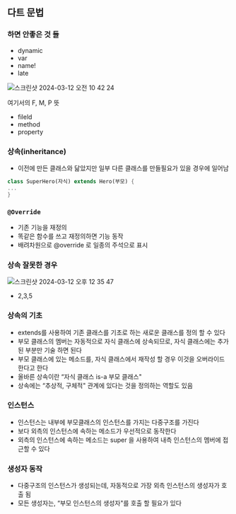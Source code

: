 ## 다트 문법

### 하면 안좋은 것 들

- dynamic
- var
- name!
- late

![스크린샷 2024-03-12 오전 10 42 24](https://github.com/jungeun272/TIL/assets/131224099/74a2fa36-39bd-4d75-95c1-5be4420430ea)

여기서의 F, M, P 뜻

- fileld
- method
- property

### 상속(inheritance)

- 이전에 만든 클래스와 닮았지만 일부 다른 클래스를 만들필요가 있을 경우에 일어남

```dart
class SuperHero(자식) extends Hero(부모) {
...
}
```

### `@Override`

- 기존 기능을 재정의
- 똑같은 함수를 쓰고 재정의하면 기능 동작
- 배려차원으로 @override 로 일종의 주석으로 표시

### 상속 잘못한 경우

![스크린샷 2024-03-12 오후 12 35 47](https://github.com/jungeun272/TIL/assets/131224099/436aa924-ee38-43d4-8ecd-e68da1f5f834)


- 2,3,5
 

### 상속의 기초

- extends를 사용하여 기존 클래스를 기초로 하는 새로운 클래스를 정의 할 수 있다
- 부모 클래스의 멤버는 자동적으로 자식 클래스에 상속되므로, 자식 클래스에는 추가 된 부분만 기술 하면 된다
- 부모 클래스에 있는 메소드를, 자식 클래스에서 재작성 할 경우 이것을 오버라이드 한다고 한다
- 올바른 상속이란 “자식 클래스 is-a 부모 클래스"
- 상속에는 “추상적, 구체적" 관계에 있다는 것을 정의하는 역할도 있음

### 인스턴스

- 인스턴스는 내부에 부모클래스의 인스턴스를 가지는 다중구조를 가진다
- 보다 외측의 인스턴스에 속하는 메소드가 우선적으로 동작한다
- 외측의 인스턴스에 속하는 메소드는 super 을 사용하여 내측 인스턴스의 멤버에 접근할 수 있다

### 생성자 동작

- 다중구조의 인스턴스가 생성되는데, 자동적으로 가장 외측 인스턴스의 생성자가 호출 됨
- 모든 생성자는, “부모 인스턴스의 생성자"를 호출 할 필요가 있다
